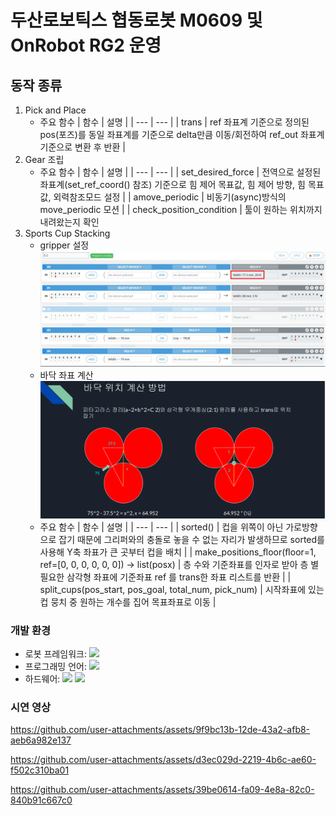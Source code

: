 # 두산로보틱스 협동로봇 M0609 및 OnRobot RG2 운영

## 동작 종류
1. Pick and Place
    - 주요 함수
        | 함수 | 설명 |
        | --- | --- |
        | trans | ref 좌표계 기준으로 정의된 pos(포즈)를 동일 좌표계를 기준으로 delta만큼 이동/회전하여 ref_out 좌표계 기준으로 변환 후 반환 |
2. Gear 조립
    - 주요 함수
        | 함수 | 설명 |
        | --- | --- |
        | set_desired_force | 전역으로 설정된 좌표계(set_ref_coord() 참조) 기준으로 힘 제어 목표값, 힘 제어 방향, 힘 목표값, 외력참조모드 설정 |
        | amove_periodic | 비동기(async)방식의 move_periodic 모션 |
        | check_position_condition | 툴이 원하는 위치까지 내려왔는지 확인
3. Sports Cup Stacking
    - gripper 설정
        ![img1](https://github.com/idingg/cobot-operation/blob/main/images/gripper_rg2_config.png?raw=true)
    - 바닥 좌표 계산
        ![img2](https://github.com/idingg/cobot-operation/blob/main/images/pos_calc.png?raw=true)
    - 주요 함수
        | 함수 | 설명 |
        | --- | --- |
        | sorted() | 컵을 위쪽이 아닌 가로방향으로 잡기 때문에 그리퍼와의 충돌로 놓을 수 없는 자리가 발생하므로 sorted를 사용해 Y축 좌표가 큰 곳부터 컵을 배치 |
        | make_positions_ﬂoor(ﬂoor=1, ref=[0, 0, 0, 0, 0, 0]) → list(posx) | 층 수와 기준좌표를 인자로 받아 층 별 필요한 삼각형 좌표에 기준좌표 ref 를 trans한 좌표 리스트를 반환 |
        | split_cups(pos_start, pos_goal, total_num, pick_num) | 시작좌표에 있는 컵 뭉치 중 원하는 개수를 집어 목표좌표로 이동 |

### 개발 환경

- 로봇 프레임워크: <img src="https://img.shields.io/badge/ROS2-22314E?style=for-the-badge&logo=ros&logoColor=white">
- 프로그래밍 언어: <img src="https://img.shields.io/badge/Python-3776AB?style=for-the-badge&logo=python&logoColor=white">
- 하드웨어: <img src="https://img.shields.io/badge/Doosan robotics-005eb8?style=for-the-badge&logo=&logoColor=white"> <img src="https://img.shields.io/badge/onrobot-ffffff?style=for-the-badge&logo=&logoColor=white">

### 시연 영상
https://github.com/user-attachments/assets/9f9bc13b-12de-43a2-afb8-aeb6a982e137

https://github.com/user-attachments/assets/d3ec029d-2219-4b6c-ae60-f502c310ba01

https://github.com/user-attachments/assets/39be0614-fa09-4e8a-82c0-840b91c667c0
